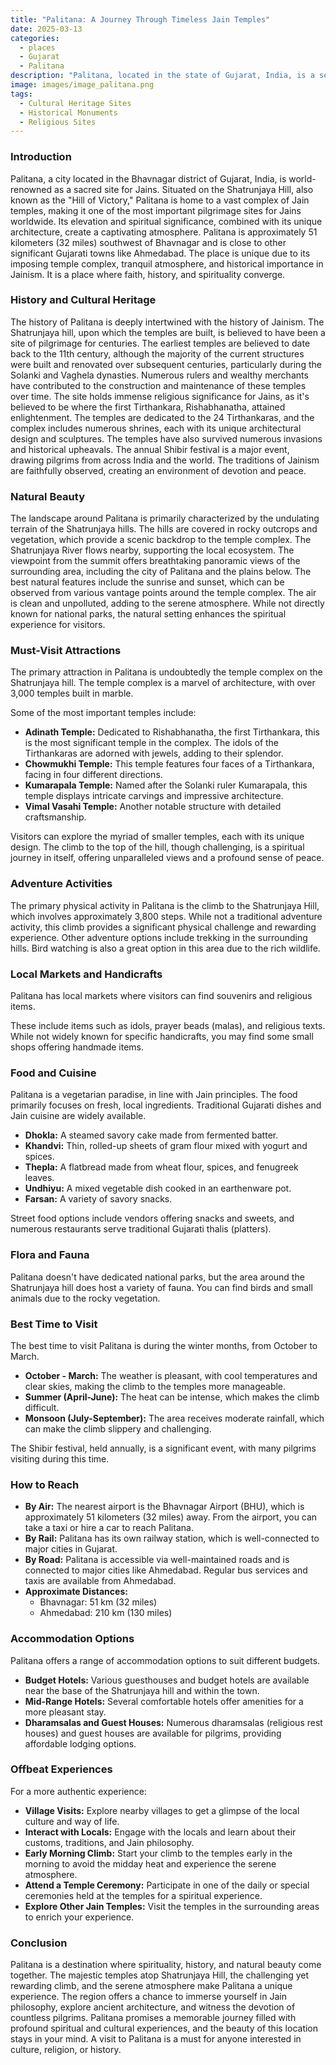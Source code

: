```yaml
---
title: "Palitana: A Journey Through Timeless Jain Temples"
date: 2025-03-13
categories:
  - places
  - Gujarat
  - Palitana
description: "Palitana, located in the state of Gujarat, India, is a serene and scenic destination that offers breathtaking views of the surrounding landscape. The site is known for its unique rock formations, created by the erosion of limestone over millions of years, resulting in towering pillars and intricate caves. Visitors can explore the area's natural beauty on foot or by taking a thrilling rappelling adventure down the rocky faces. With its tranquil atmosphere and stunning vistas, Palitana is an ideal spot to unwind and connect with nature."
image: images/image_palitana.png
tags: 
  - Cultural Heritage Sites
  - Historical Monuments
  - Religious Sites
---
```



### **Introduction**

Palitana, a city located in the Bhavnagar district of Gujarat, India, is world-renowned as a sacred site for Jains. Situated on the Shatrunjaya Hill, also known as the "Hill of Victory," Palitana is home to a vast complex of Jain temples, making it one of the most important pilgrimage sites for Jains worldwide. Its elevation and spiritual significance, combined with its unique architecture, create a captivating atmosphere. Palitana is approximately 51 kilometers (32 miles) southwest of Bhavnagar and is close to other significant Gujarati towns like Ahmedabad. The place is unique due to its imposing temple complex, tranquil atmosphere, and historical importance in Jainism. It is a place where faith, history, and spirituality converge.

### **History and Cultural Heritage**

The history of Palitana is deeply intertwined with the history of Jainism. The Shatrunjaya hill, upon which the temples are built, is believed to have been a site of pilgrimage for centuries. The earliest temples are believed to date back to the 11th century, although the majority of the current structures were built and renovated over subsequent centuries, particularly during the Solanki and Vaghela dynasties. Numerous rulers and wealthy merchants have contributed to the construction and maintenance of these temples over time. The site holds immense religious significance for Jains, as it's believed to be where the first Tirthankara, Rishabhanatha, attained enlightenment. The temples are dedicated to the 24 Tirthankaras, and the complex includes numerous shrines, each with its unique architectural design and sculptures. The temples have also survived numerous invasions and historical upheavals. The annual Shibir festival is a major event, drawing pilgrims from across India and the world. The traditions of Jainism are faithfully observed, creating an environment of devotion and peace.

### **Natural Beauty**

The landscape around Palitana is primarily characterized by the undulating terrain of the Shatrunjaya hills. The hills are covered in rocky outcrops and vegetation, which provide a scenic backdrop to the temple complex. The Shatrunjaya River flows nearby, supporting the local ecosystem. The viewpoint from the summit offers breathtaking panoramic views of the surrounding area, including the city of Palitana and the plains below. The best natural features include the sunrise and sunset, which can be observed from various vantage points around the temple complex. The air is clean and unpolluted, adding to the serene atmosphere. While not directly known for national parks, the natural setting enhances the spiritual experience for visitors.

### **Must-Visit Attractions**

The primary attraction in Palitana is undoubtedly the temple complex on the Shatrunjaya hill. The temple complex is a marvel of architecture, with over 3,000 temples built in marble.



Some of the most important temples include:

*   **Adinath Temple:** Dedicated to Rishabhanatha, the first Tirthankara, this is the most significant temple in the complex. The idols of the Tirthankaras are adorned with jewels, adding to their splendor.
*   **Chowmukhi Temple:** This temple features four faces of a Tirthankara, facing in four different directions.
*   **Kumarapala Temple:** Named after the Solanki ruler Kumarapala, this temple displays intricate carvings and impressive architecture.
*   **Vimal Vasahi Temple:** Another notable structure with detailed craftsmanship.

Visitors can explore the myriad of smaller temples, each with its unique design. The climb to the top of the hill, though challenging, is a spiritual journey in itself, offering unparalleled views and a profound sense of peace.

### **Adventure Activities**

The primary physical activity in Palitana is the climb to the Shatrunjaya Hill, which involves approximately 3,800 steps. While not a traditional adventure activity, this climb provides a significant physical challenge and rewarding experience. Other adventure options include trekking in the surrounding hills. Bird watching is also a great option in this area due to the rich wildlife.

### **Local Markets and Handicrafts**

Palitana has local markets where visitors can find souvenirs and religious items.



These include items such as idols, prayer beads (malas), and religious texts. While not widely known for specific handicrafts, you may find some small shops offering handmade items.

### **Food and Cuisine**

Palitana is a vegetarian paradise, in line with Jain principles. The food primarily focuses on fresh, local ingredients. Traditional Gujarati dishes and Jain cuisine are widely available.

*   **Dhokla:** A steamed savory cake made from fermented batter.
*   **Khandvi:** Thin, rolled-up sheets of gram flour mixed with yogurt and spices.
*   **Thepla:** A flatbread made from wheat flour, spices, and fenugreek leaves.
*   **Undhiyu:** A mixed vegetable dish cooked in an earthenware pot.
*   **Farsan:** A variety of savory snacks.

Street food options include vendors offering snacks and sweets, and numerous restaurants serve traditional Gujarati thalis (platters).

### **Flora and Fauna**

Palitana doesn't have dedicated national parks, but the area around the Shatrunjaya hill does host a variety of fauna. You can find birds and small animals due to the rocky vegetation.

### **Best Time to Visit**

The best time to visit Palitana is during the winter months, from October to March.

*   **October - March:** The weather is pleasant, with cool temperatures and clear skies, making the climb to the temples more manageable.
*   **Summer (April-June):** The heat can be intense, which makes the climb difficult.
*   **Monsoon (July-September):** The area receives moderate rainfall, which can make the climb slippery and challenging.

The Shibir festival, held annually, is a significant event, with many pilgrims visiting during this time.

### **How to Reach**

*   **By Air:** The nearest airport is the Bhavnagar Airport (BHU), which is approximately 51 kilometers (32 miles) away. From the airport, you can take a taxi or hire a car to reach Palitana.
*   **By Rail:** Palitana has its own railway station, which is well-connected to major cities in Gujarat.
*   **By Road:** Palitana is accessible via well-maintained roads and is connected to major cities like Ahmedabad. Regular bus services and taxis are available from Ahmedabad.
*   **Approximate Distances:**
    *   Bhavnagar: 51 km (32 miles)
    *   Ahmedabad: 210 km (130 miles)

### **Accommodation Options**

Palitana offers a range of accommodation options to suit different budgets.



*   **Budget Hotels:** Various guesthouses and budget hotels are available near the base of the Shatrunjaya hill and within the town.
*   **Mid-Range Hotels:** Several comfortable hotels offer amenities for a more pleasant stay.
*   **Dharamsalas and Guest Houses:** Numerous dharamsalas (religious rest houses) and guest houses are available for pilgrims, providing affordable lodging options.

### **Offbeat Experiences**

For a more authentic experience:

*   **Village Visits:** Explore nearby villages to get a glimpse of the local culture and way of life.
*   **Interact with Locals:** Engage with the locals and learn about their customs, traditions, and Jain philosophy.
*   **Early Morning Climb:** Start your climb to the temples early in the morning to avoid the midday heat and experience the serene atmosphere.
*   **Attend a Temple Ceremony:** Participate in one of the daily or special ceremonies held at the temples for a spiritual experience.
*   **Explore Other Jain Temples:** Visit the temples in the surrounding areas to enrich your experience.

### **Conclusion**

Palitana is a destination where spirituality, history, and natural beauty come together. The majestic temples atop Shatrunjaya Hill, the challenging yet rewarding climb, and the serene atmosphere make Palitana a unique experience. The region offers a chance to immerse yourself in Jain philosophy, explore ancient architecture, and witness the devotion of countless pilgrims. Palitana promises a memorable journey filled with profound spiritual and cultural experiences, and the beauty of this location stays in your mind. A visit to Palitana is a must for anyone interested in culture, religion, or history.


